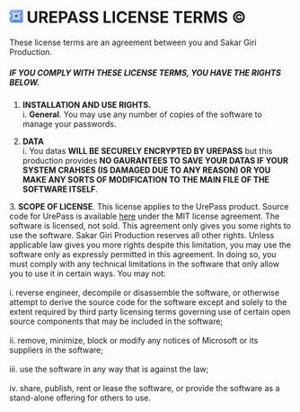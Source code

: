 # ![logo](https://raw.githubusercontent.com/girisakar365/UrePass/master/24x24.png) UREPASS LICENSE TERMS ©  

These license terms are an agreement between you and Sakar Giri Production. 

##### IF YOU COMPLY WITH THESE LICENSE TERMS, YOU HAVE THE RIGHTS BELOW.

1. <b>INSTALLATION AND USE RIGHTS.</b><br>
    i. <b>General</b>. You may use any number of copies of the software to manage your passwords.<br>

2. <b>DATA</b><br>
    i. You datas <b>WILL BE SECURELY ENCRYPTED BY UREPASS</b> but this production provides <b>NO  GAURANTEES TO SAVE YOUR DATAS IF YOUR SYSTEM CRAHSES (IS DAMAGED DUE TO ANY REASON) OR YOU MAKE ANY SORTS OF MODIFICATION TO THE MAIN FILE OF THE SOFTWARE ITSELF</b>.

3.<b> SCOPE OF LICENSE</b>. This license applies to the UrePass product. Source code for UrePass is available [here](https://github.com/girisakar365/UrePass) under the MIT license agreement. The software is licensed, not sold. This agreement only gives you some rights to use the software. Sakar Giri Production reserves all other rights. Unless applicable law gives you more rights despite this limitation, you may use the software only as expressly permitted in this agreement. In doing so, you must comply with any technical limitations in the software that only allow you to use it in certain ways. You may not:
<br>
<br>i. reverse engineer, decompile or disassemble the software, or otherwise attempt to derive the source code for the software except and solely to the extent required by third party licensing terms governing use of certain open source components that may be included in the software;<br>
<br>
ii. remove, minimize, block or modify any notices of Microsoft or its suppliers in the software;<br>
<br>
iii. use the software in any way that is against the law;<br>
<br>
iv. share, publish, rent or lease the software, or provide the software as a stand-alone offering for others to use.
